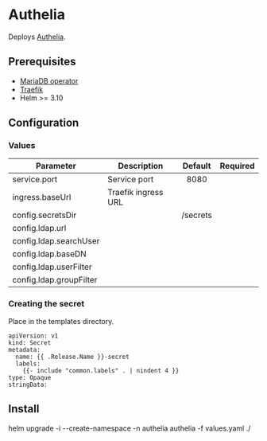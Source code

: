 # Authelia

Deploys [Authelia](https://github.com/authelia/authelia).

## Prerequisites

- [MariaDB operator](https://github.com/mariadb-operator/mariadb-operator)
- [Traefik](https://doc.traefik.io/traefik/setup/kubernetes/)
- Helm >= 3.10

## Configuration

### Values
|Parameter                  |Description                |Default  |Required|
|---                        |---                        |:---:    |:---:|
|service.port               |Service port               |8080
|ingress.baseUrl            |Traefik ingress URL        |
|config.secretsDir          | |/secrets
|config.ldap.url            |
|config.ldap.searchUser     |
|config.ldap.baseDN         |
|config.ldap.userFilter     |
|config.ldap.groupFilter    |


### Creating the secret
Place in the templates directory.

```
apiVersion: v1
kind: Secret
metadata:
  name: {{ .Release.Name }}-secret
  labels:
    {{- include "common.labels" . | nindent 4 }}
type: Opaque
stringData:
```

## Install

helm upgrade -i --create-namespace -n authelia authelia -f values.yaml ./